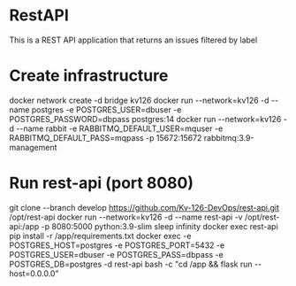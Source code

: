 # RestAPI

This is a REST API application that returns an issues filtered by label

# Create infrastructure

docker network create -d bridge kv126
docker run --network=kv126 -d --name postgres -e POSTGRES_USER=dbuser -e POSTGRES_PASSWORD=dbpass postgres:14
docker run --network=kv126 -d --name rabbit -e RABBITMQ_DEFAULT_USER=mquser -e RABBITMQ_DEFAULT_PASS=mqpass -p 15672:15672 rabbitmq:3.9-management

# Run rest-api (port 8080)

git clone --branch develop https://github.com/Kv-126-DevOps/rest-api.git /opt/rest-api
docker run --network=kv126 -d --name rest-api -v /opt/rest-api:/app -p 8080:5000 python:3.9-slim sleep infinity
docker exec rest-api pip install -r /app/requirements.txt
docker exec -e POSTGRES_HOST=postgres -e POSTGRES_PORT=5432 -e POSTGRES_USER=dbuser -e POSTGRES_PASS=dbpass -e POSTGRES_DB=postgres -d rest-api bash -c "cd /app && flask run --host=0.0.0.0"
